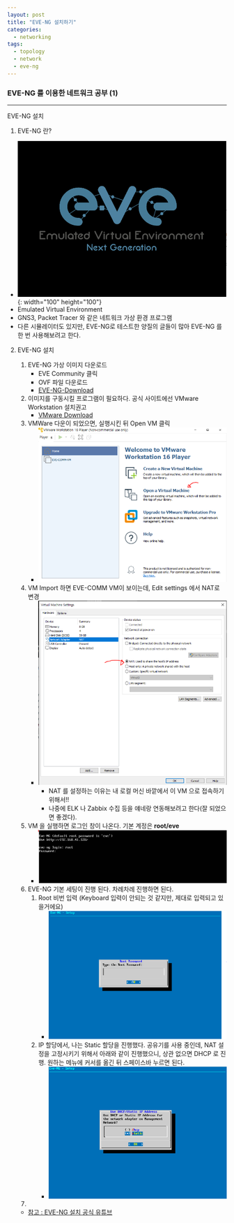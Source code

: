 ```yaml
---
layout: post
title: "EVE-NG 설치하기"
categories:
  - networking
tags:
  - topology
  - network
  - eve-ng
---
```


### EVE-NG 를 이용한 네트워크 공부 (1)

-----
EVE-NG 설치

1. EVE-NG 란?
  - ![eve-ng-logo](/image/eve-ng/eve-ng-logo.png){: width="100" height="100"}
  - Emulated Virtual Environment
  - GNS3, Packet Tracer 와 같은 네트워크 가상 환경 프로그램
  - 다른 시뮬레이터도 있지만, EVE-NG로 테스트한 양질의 글들이 많아 EVE-NG 를 한 번 사용해보려고 한다.

2. EVE-NG 설치  
    1. EVE-NG 가상 이미지 다운로드
        - EVE Community 클릭
        - OVF 파일 다운로드
        - [EVE-NG-Download](https://www.eve-ng.net/index.php/download/)
    2. 이미지를 구동시킬 프로그램이 필요하다. 공식 사이트에선 VMware Workstation 설치권고
        - [VMware Download](https://my.vmware.com/en/web/vmware/downloads/info/slug/desktop_end_user_computing/vmware_workstation_player/16_0)
    3. VMWare 다운이 되었으면, 실행시킨 뒤 Open VM 클릭
        - ![eve-ng-logo](/image/eve-ng/eve-install-00.png)
    4. VM Import 하면 EVE-COMM VM이 보이는데, Edit settings 에서 NAT로 변경
        - ![eve-ng-install](/image/eve-ng/eve-install-00_01.png)
            - NAT 를 설정하는 이유는 내 로컬 머신 바깥에서 이 VM 으로 접속하기 위해서!!
            - 나중에 ELK 나 Zabbix 수집 등을 얘네랑 연동해보려고 한다(잘 되었으면 좋겠다).
    5. VM 을 실행하면 로그인 창이 나온다. 기본 계정은 **root/eve**
        - ![eve-ng-install](/image/eve-ng/eve-install-01.png)
    6. EVE-NG 기본 세팅이 진행 된다. 차례차례 진행하면 된다.
        1. Root 비번 입력 (Keyboard 입력이 안되는 것 같지만, 제대로 입력되고 있을거에요)
            - ![eve-ng-install](/image/eve-ng/eve-install-02.png)
        2. IP 할당에서, 나는 Static 할당을 진행했다. 공유기를 사용 중인데, NAT 설정을 고정시키기 위해서 아래와 같이 진행했으니, 상관 없으면 DHCP 로 진행. 원하는 메뉴에 커서를 옮긴 뒤 스페이스바 누르면 된다.
            - ![eve-ng-install](/image/eve-ng/eve-install-03.png)
    7. 

    - [참고 : EVE-NG 설치 공식 유튜브](https://www.youtube.com/watch?v=FDbgTlr-tnw)  
